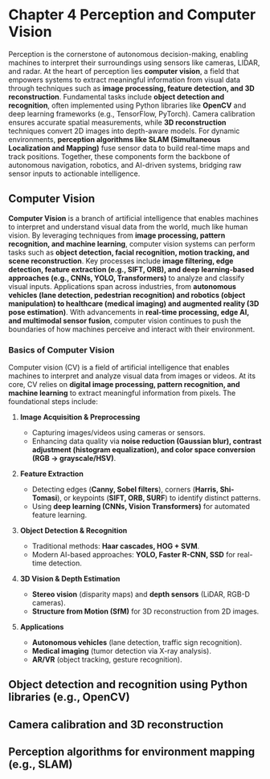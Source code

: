 # Chapter 4 Perception and Computer Vision

Perception is the cornerstone of autonomous decision-making, enabling machines to interpret their surroundings using sensors like cameras, LIDAR, and radar. At the heart of perception lies **computer vision**, a field that empowers systems to extract meaningful information from visual data through techniques such as **image processing, feature detection, and 3D reconstruction**. Fundamental tasks include **object detection and recognition**, often implemented using Python libraries like **OpenCV** and deep learning frameworks (e.g., TensorFlow, PyTorch). Camera calibration ensures accurate spatial measurements, while **3D reconstruction** techniques convert 2D images into depth-aware models. For dynamic environments, **perception algorithms like SLAM (Simultaneous Localization and Mapping)** fuse sensor data to build real-time maps and track positions. Together, these components form the backbone of autonomous navigation, robotics, and AI-driven systems, bridging raw sensor inputs to actionable intelligence.  

## Computer Vision

**Computer Vision** is a branch of artificial intelligence that enables machines to interpret and understand visual data from the world, much like human vision. By leveraging techniques from **image processing, pattern recognition, and machine learning**, computer vision systems can perform tasks such as **object detection, facial recognition, motion tracking, and scene reconstruction**. Key processes include **image filtering, edge detection, feature extraction (e.g., SIFT, ORB), and deep learning-based approaches (e.g., CNNs, YOLO, Transformers)** to analyze and classify visual inputs. Applications span across industries, from **autonomous vehicles (lane detection, pedestrian recognition) and robotics (object manipulation) to healthcare (medical imaging) and augmented reality (3D pose estimation)**. With advancements in **real-time processing, edge AI, and multimodal sensor fusion**, computer vision continues to push the boundaries of how machines perceive and interact with their environment.  


### **Basics of Computer Vision**  

Computer vision (CV) is a field of artificial intelligence that enables machines to interpret and analyze visual data from images or videos. At its core, CV relies on **digital image processing, pattern recognition, and machine learning** to extract meaningful information from pixels. The foundational steps include:  

1. **Image Acquisition & Preprocessing**  
   - Capturing images/videos using cameras or sensors.  
   - Enhancing data quality via **noise reduction (Gaussian blur), contrast adjustment (histogram equalization), and color space conversion (RGB → grayscale/HSV)**.  

2. **Feature Extraction**  
   - Detecting edges (**Canny, Sobel filters**), corners (**Harris, Shi-Tomasi**), or keypoints (**SIFT, ORB, SURF**) to identify distinct patterns.  
   - Using **deep learning (CNNs, Vision Transformers)** for automated feature learning.  

3. **Object Detection & Recognition**  
   - Traditional methods: **Haar cascades, HOG + SVM**.  
   - Modern AI-based approaches: **YOLO, Faster R-CNN, SSD** for real-time detection.  

4. **3D Vision & Depth Estimation**  
   - **Stereo vision** (disparity maps) and **depth sensors** (LiDAR, RGB-D cameras).  
   - **Structure from Motion (SfM)** for 3D reconstruction from 2D images.  

5. **Applications**  
   - **Autonomous vehicles** (lane detection, traffic sign recognition).  
   - **Medical imaging** (tumor detection via X-ray analysis).  
   - **AR/VR** (object tracking, gesture recognition).  



## Object detection and recognition using Python libraries (e.g., OpenCV)
## Camera calibration and 3D reconstruction
## Perception algorithms for environment mapping (e.g., SLAM)
